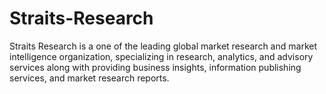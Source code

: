 # Straits-Research
Straits Research is a one of the leading global market research and market intelligence organization, specializing in research, analytics, and advisory services along with providing business insights, information publishing services, and market research reports.
